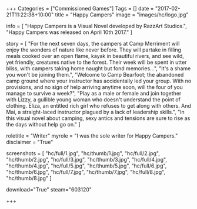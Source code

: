 +++
Categories = ["Commissioned Games"]
Tags = []
date = "2017-02-21T11:22:38+10:00"
title = "Happy Campers"
image = "images/hc/logo.jpg"

info = [
        "Happy Campers is a Visual Novel developed by RazzArt Studios.",
        "Happy Campers was released on April 10th 2017."
]

story = [
	"For the next seven days, the campers at Camp Merriment will enjoy the wonders of nature like never before. They will partake in filling meals cooked over an open flame, kayak in beautiful rivers, and see wild, yet friendly, creatures native to the forest. Their week will be spent in utter bliss, with campers taking home naught but fond memories…",
	"It's a shame you won't be joining them.",
	"Welcome to Camp Bearfoot; the abandoned camp ground where your instructor has accidentally led your group. With no provisions, and no sign of help arriving anytime soon, will the four of you manage to survive a week?",
	"Play as a male or female and join together with Lizzy, a gullible young woman who doesn't understand the point of clothing. Eliza, an entitled rich girl who refuses to get along with others. And Mai, a straight-laced instructor plagued by a lack of leadership skills.",
	"In this visual novel about camping, sexy antics and tensions are sure to rise as the days without help go on."
]

roletitle = "Writer"
myrole = "I was the sole writer for Happy Campers."
disclaimer = "True"

screenshots = [
    "hc/full/1.jpg", "hc/thumb/1.jpg",
    "hc/full/2.jpg", "hc/thumb/2.jpg",
    "hc/full/3.jpg", "hc/thumb/3.jpg",
    "hc/full/4.jpg", "hc/thumb/4.jpg",
    "hc/full/5.jpg", "hc/thumb/5.jpg",
    "hc/full/6.jpg", "hc/thumb/6.jpg",
    "hc/full/7.jpg", "hc/thumb/7.jpg",
    "hc/full/8.jpg", "hc/thumb/8.jpg"
]

download="True"
steam="603120"

+++


